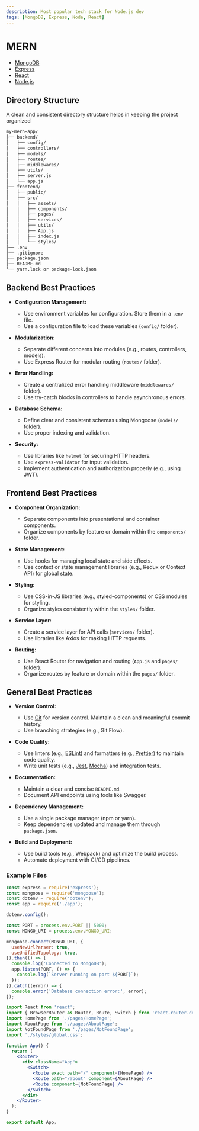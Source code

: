```yaml
---
description: Most popular tech stack for Node.js dev
tags: [MongoDB, Express, Node, React]
---
```


# MERN

- [MongoDB](/docs/technologies/database/no-sql/MongoDB.md)
- [Express](/docs/technologies/js/frameworks/backend/express.md)
- [React](/docs/technologies/js/libraries/react/index.md)
- [Node.js](/docs/technologies/js/env/nodejs.md)

## Directory Structure

A clean and consistent directory structure helps in keeping the project organized

```txt
my-mern-app/
├── backend/
│   ├── config/
│   ├── controllers/
│   ├── models/
│   ├── routes/
│   ├── middlewares/
│   ├── utils/
│   ├── server.js
│   └── app.js
├── frontend/
│   ├── public/
│   ├── src/
│   │   ├── assets/
│   │   ├── components/
│   │   ├── pages/
│   │   ├── services/
│   │   ├── utils/
│   │   ├── App.js
│   │   ├── index.js
│   │   └── styles/
├── .env
├── .gitignore
├── package.json
├── README.md
└── yarn.lock or package-lock.json
```

## Backend Best Practices

- **Configuration Management:**
  - Use environment variables for configuration. Store them in a `.env` file.
  - Use a configuration file to load these variables (`config/` folder).

- **Modularization:**
  - Separate different concerns into modules (e.g., routes, controllers, models).
  - Use Express Router for modular routing (`routes/` folder).

- **Error Handling:**
  - Create a centralized error handling middleware (`middlewares/` folder).
  - Use try-catch blocks in controllers to handle asynchronous errors.

- **Database Schema:**
  - Define clear and consistent schemas using Mongoose (`models/` folder).
  - Use proper indexing and validation.

- **Security:**
  - Use libraries like `helmet` for securing HTTP headers.
  - Use `express-validator` for input validation.
  - Implement authentication and authorization properly (e.g., using JWT).

## Frontend Best Practices

- **Component Organization:**
  - Separate components into presentational and container components.
  - Organize components by feature or domain within the `components/` folder.

- **State Management:**
  - Use hooks for managing local state and side effects.
  - Use context or state management libraries (e.g., Redux or Context API) for global state.

- **Styling:**
  - Use CSS-in-JS libraries (e.g., styled-components) or CSS modules for styling.
  - Organize styles consistently within the `styles/` folder.

- **Service Layer:**
  - Create a service layer for API calls (`services/` folder).
  - Use libraries like Axios for making HTTP requests.

- **Routing:**
  - Use React Router for navigation and routing (`App.js` and `pages/` folder).
  - Organize routes by feature or domain within the `pages/` folder.

## General Best Practices

- **Version Control:**
  - Use [Git](/docs/tools/version-control/index.mdx) for version control. Maintain a clean and meaningful commit history.
  - Use branching strategies (e.g., Git Flow).

- **Code Quality:**
  - Use linters (e.g., [ESLint](https://eslint.org/)) and formatters (e.g., [Prettier](https://prettier.io/)) to maintain code quality.
  - Write unit tests (e.g., [Jest](/docs/technologies/js/testing/jest.md), [Mocha](/docs/technologies/js/testing/mocha.md)) and integration tests.

- **Documentation:**
  - Maintain a clear and concise `README.md`.
  - Document API endpoints using tools like Swagger.

- **Dependency Management:**
  - Use a single package manager (npm or yarn).
  - Keep dependencies updated and manage them through `package.json`.

- **Build and Deployment:**
  - Use build tools (e.g., Webpack) and optimize the build process.
  - Automate deployment with CI/CD pipelines.

### Example Files

```js title='server.js'
const express = require('express');
const mongoose = require('mongoose');
const dotenv = require('dotenv');
const app = require('./app');

dotenv.config();

const PORT = process.env.PORT || 5000;
const MONGO_URI = process.env.MONGO_URI;

mongoose.connect(MONGO_URI, {
  useNewUrlParser: true,
  useUnifiedTopology: true,
}).then(() => {
  console.log('Connected to MongoDB');
  app.listen(PORT, () => {
    console.log(`Server running on port ${PORT}`);
  });
}).catch((error) => {
  console.error('Database connection error:', error);
});
```

```jsx title='App.jsx'
import React from 'react';
import { BrowserRouter as Router, Route, Switch } from 'react-router-dom';
import HomePage from './pages/HomePage';
import AboutPage from './pages/AboutPage';
import NotFoundPage from './pages/NotFoundPage';
import './styles/global.css';

function App() {
  return (
    <Router>
      <div className="App">
        <Switch>
          <Route exact path="/" component={HomePage} />
          <Route path="/about" component={AboutPage} />
          <Route component={NotFoundPage} />
        </Switch>
      </div>
    </Router>
  );
}

export default App;
```

